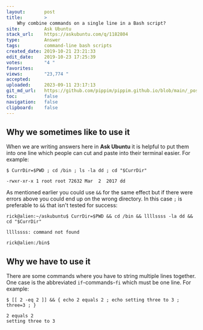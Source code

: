 ```yaml
---
layout:       post
title:        >
    Why combine commands on a single line in a Bash script?
site:         Ask Ubuntu
stack_url:    https://askubuntu.com/q/1182804
type:         Answer
tags:         command-line bash scripts
created_date: 2019-10-21 23:21:33
edit_date:    2019-10-23 17:25:39
votes:        "4 "
favorites:    
views:        "23,774 "
accepted:     
uploaded:     2023-09-11 23:17:13
git_md_url:   https://github.com/pippim/pippim.github.io/blob/main/_posts/2019/2019-10-21-Why-combine-commands-on-a-single-line-in-a-Bash-script_.md
toc:          false
navigation:   false
clipboard:    false
---
```


## Why we sometimes like to use it

When we are writing answers here in **Ask Ubuntu** it is helpful to put them into one line which people can cut and paste into their terminal easier. For example:

``` 
$ CurrDir=$PWD ; cd /bin ; ls -la dd ; cd "$CurrDir"

-rwxr-xr-x 1 root root 72632 Mar  2  2017 dd
```

As mentioned earlier you could use `&&` for the same effect but if there were errors above you could end up on the wrong directory. In this case `;` is preferable to `&&` that isn't tested for success:

``` 
rick@alien:~/askubuntu$ CurrDir=$PWD && cd /bin && llllssss -la dd && cd "$CurrDir"

llllssss: command not found

rick@alien:/bin$ 
```

## Why we have to use it

There are some commands where you have to string multiple lines together. One case is the abbreviated `if`-commands-`fi` which must be one line. For example:

``` 
$ [[ 2 -eq 2 ]] && { echo 2 equals 2 ; echo setting three to 3 ; three=3 ; }

2 equals 2
setting three to 3
```
